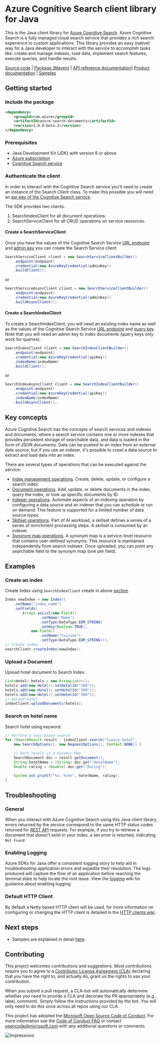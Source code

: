 # Azure Cognitive Search client library for Java

This is the Java client library for [Azure Cognitive Search](https://docs.microsoft.com/en-us/rest/api/searchservice/).
Azure Cognitive Search is a fully managed cloud search service that provides a rich search experience to custom applications.
This library provides an easy (native) way for a Java developer to interact with the service to accomplish tasks like: 
create and manage indexes, load data, implement search features, execute queries, and handle results.

[Source code][source_code] | [Package (Maven)][package] | [API reference documentation][api_documentation]| [Product documentation][search_docs] | [Samples][samples]

## Getting started

### Include the package

[//]: # ({x-version-update-start;com.azure:azure-search-documents;current})
```xml
<dependency>
    <groupId>com.azure</groupId>
    <artifactId>azure-search-documents</artifactId>
    <version>1.0.0-beta.2</version>
</dependency>
```
[//]: # ({x-version-update-end})

### Prerequisites

- Java Development Kit (JDK) with version 8 or above
- [Azure subscription][azure_subscription]
- [Cognitive Search service][search]

### Authenticate the client

In order to interact with the Cognitive Search service you'll need to create an instance of the Search Client class. 
To make this possible you will need an [api-key of the Cognitive Search service](https://docs.microsoft.com/en-us/azure/search/search-security-api-keys).

The SDK provides two clients.

1. SearchIndexClient for all document operations.
2. SearchServiceClient for all CRUD operations on service resources.

#### Create a SearchServiceClient

Once you have the values of the Cognitive Search Service [URL endpoint](https://docs.microsoft.com/en-us/azure/search/search-create-service-portal#get-a-key-and-url-endpoint) 
and [admin key](https://docs.microsoft.com/en-us/azure/search/search-security-api-keys) you can create the Search Service client:

<!-- embedme ./src/samples/java/com/azure/search/documents/ReadmeSamples.java#L40-L43 -->
```Java
SearchServiceClient client = new SearchServiceClientBuilder()
    .endpoint(endpoint)
    .credential(new AzureKeyCredential(adminKey))
    .buildClient();
```

or

<!-- embedme ./src/samples/java/com/azure/search/documents/ReadmeSamples.java#L47-L50 -->
```Java
SearchServiceAsyncClient client = new SearchServiceClientBuilder()
    .endpoint(endpoint)
    .credential(new AzureKeyCredential(adminKey))
    .buildAsyncClient();
```

#### Create a SearchIndexClient

To create a SearchIndexClient, you will need an existing index name as well as the values of the Cognitive Search Service 
[URL endpoint](https://docs.microsoft.com/en-us/azure/search/search-create-service-portal#get-a-key-and-url-endpoint) and 
[query key](https://docs.microsoft.com/en-us/azure/search/search-security-api-keys).
Note that you will need an admin key to index documents (query keys only work for queries).

<!-- embedme ./src/samples/java/com/azure/search/documents/ReadmeSamples.java#L54-L58 -->
```Java
SearchIndexClient client = new SearchIndexClientBuilder()
    .endpoint(endpoint)
    .credential(new AzureKeyCredential(apiKey))
    .indexName(indexName)
    .buildClient();
```

or

<!-- embedme ./src/samples/java/com/azure/search/documents/ReadmeSamples.java#L62-L66 -->
```Java
SearchIndexAsyncClient client = new SearchIndexClientBuilder()
    .endpoint(endpoint)
    .credential(new AzureKeyCredential(apiKey))
    .indexName(indexName)
    .buildAsyncClient();
```

## Key concepts

Azure Cognitive Search has the concepts of search services and indexes and documents, where a search service contains 
one or more indexes that provides persistent storage of searchable data, and data is loaded in the form of JSON documents. 
Data can be pushed to an index from an external data source, but if you use an indexer, it's possible to crawl a data 
source to extract and load data into an index.

There are several types of operations that can be executed against the service:

-   [Index management operations](https://docs.microsoft.com/en-us/rest/api/searchservice/index-operations). Create, delete, update, or configure a search index.
-   [Document operations](https://docs.microsoft.com/en-us/rest/api/searchservice/document-operations). Add, update, or delete documents in the index, query the index, or look up specific documents by ID.
-   [Indexer operations](https://docs.microsoft.com/en-us/rest/api/searchservice/indexer-operations). Automate aspects of an indexing operation by configuring a data source and an indexer that you can schedule or run on demand. This feature is supported for a limited number of data source types.
-   [Skillset operations](https://docs.microsoft.com/en-us/rest/api/searchservice/skillset-operations). Part of AI workload, a skillset defines a series of a series of enrichment processing steps. A skillset is consumed by an indexer.
-   [Synonym map operations](https://docs.microsoft.com/en-us/rest/api/searchservice/synonym-map-operations). A synonym map is a service-level resource that contains user-defined synonyms. This resource is maintained independently from search indexes. Once uploaded, you can point any searchable field to the synonym map (one per field).

## Examples

### Create an index

Create Index using `SearchIndexClient` create in above [section](Create-a-SearchIndexClient)

<!-- embedme ./src/samples/java/com/azure/search/documents/ReadmeSamples.java#L96-L107 -->
```java
Index newIndex = new Index()
    .setName("index_name")
    .setFields(
        Arrays.asList(new Field()
                .setName("Name")
                .setType(DataType.EDM_STRING)
                .setKey(Boolean.TRUE),
            new Field()
                .setName("Cuisine")
                .setType(DataType.EDM_STRING)));
// Create index.
searchClient.createIndex(newIndex);
```
### Upload a Document

Upload hotel document to Search Index.

<!-- embedme ./src/samples/java/com/azure/search/documents/ReadmeSamples.java#L111-L116 -->
```java
List<Hotel> hotels = new ArrayList<>();
hotels.add(new Hotel().setHotelId("100"));
hotels.add(new Hotel().setHotelId("200"));
hotels.add(new Hotel().setHotelId("300"));
// Upload hotel.
indexClient.uploadDocuments(hotels);
```

### Search on hotel name

Search hotel using keyword.

<!-- embedme ./src/samples/java/com/azure/search/documents/ReadmeSamples.java#L120-L130 -->
```java
// Perform a text-based search
for (SearchResult result : indexClient.search("luxury hotel",
    new SearchOptions(), new RequestOptions(), Context.NONE)) {

    // Each result is a dynamic Map
    SearchDocument doc = result.getDocument();
    String hotelName = (String) doc.get("HotelName");
    Double rating = (Double) doc.get("Rating");

    System.out.printf("%s: %s%n", hotelName, rating);
}
```

## Troubleshooting

### General

When you interact with Azure Cognitive Search using this Java client library, errors returned by the service correspond 
to the same HTTP status codes returned for [REST API][rest_api] requests. For example, if you try to retrieve a document 
that doesn't exist in your index, a `404` error is returned, indicating `Not Found`.

### Enabling Logging

Azure SDKs for Java offer a consistent logging story to help aid in troubleshooting application errors and expedite 
their resolution. The logs produced will capture the flow of an application before reaching the terminal state to help 
locate the root issue. View the [logging][logging] wiki for guidance about enabling logging.

### Default HTTP Client

By default a Netty based HTTP client will be used, for more information on configuring or changing the HTTP client is 
detailed in the [HTTP clients wiki](https://github.com/Azure/azure-sdk-for-java/wiki/HTTP-clients).

## Next steps

- Samples are explained in detail [here][samples_readme].

## Contributing

This project welcomes contributions and suggestions. Most contributions require you to agree to a 
[Contributor License Agreement (CLA)][cla] declaring that you have the right to, and actually do, grant us the rights 
to use your contribution.

When you submit a pull request, a CLA-bot will automatically determine whether you need to provide a CLA and decorate 
the PR appropriately (e.g., label, comment). Simply follow the instructions provided by the bot. You will only need to 
do this once across all repos using our CLA.

This project has adopted the [Microsoft Open Source Code of Conduct][coc]. For more information see the [Code of Conduct FAQ][coc_faq] 
or contact [opencode@microsoft.com][coc_contact] with any additional questions or comments.

<!-- LINKS -->

[api_documentation]: https://aka.ms/java-docs
[search]: https://azure.microsoft.com/en-us/services/search/
[search_docs]: https://docs.microsoft.com/en-us/azure/search/
[azure_subscription]: https://azure.microsoft.com/free
[maven]: https://maven.apache.org/
[package]: https://search.maven.org/artifact/com.azure/azure-search-documents
[samples]: src/samples/java/com/azure/search
[samples_readme]: src/samples/README.md
[source_code]: src
[logging]: https://github.com/Azure/azure-sdk-for-java/wiki/Logging-with-Azure-SDK
[cla]: https://cla.microsoft.com
[coc]: https://opensource.microsoft.com/codeofconduct/
[coc_faq]: https://opensource.microsoft.com/codeofconduct/faq/
[coc_contact]: mailto:opencode@microsoft.com
[add_headers_from_context_policy]: https://github.com/Azure/azure-sdk-for-java/blob/master/sdk/core/azure-core/src/main/java/com/azure/core/http/policy/AddHeadersFromContextPolicy.java
[rest_api]: https://docs.microsoft.com/en-us/rest/api/searchservice/http-status-codes

![Impressions](https://azure-sdk-impressions.azurewebsites.net/api/impressions/azure-sdk-for-java%2Fsdk%2Fsearch%2Fazure-search-documents%2FREADME.png)
